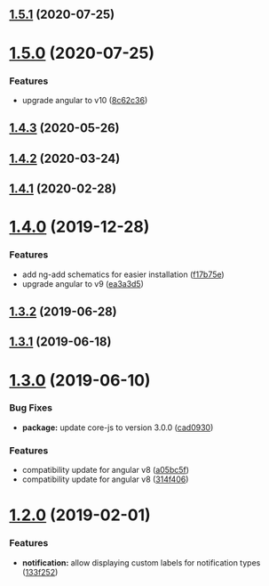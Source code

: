 ## [1.5.1](https://github.com/pascaliske/ngx-notifications/compare/v1.5.0...v1.5.1) (2020-07-25)



# [1.5.0](https://github.com/pascaliske/ngx-notifications/compare/v1.4.3...v1.5.0) (2020-07-25)


### Features

* upgrade angular to v10 ([8c62c36](https://github.com/pascaliske/ngx-notifications/commit/8c62c365e4a21fc719d4287bc579cb6101eac890))



## [1.4.3](https://github.com/pascaliske/ngx-notifications/compare/v1.4.2...v1.4.3) (2020-05-26)



## [1.4.2](https://github.com/pascaliske/ngx-notifications/compare/v1.4.1...v1.4.2) (2020-03-24)



## [1.4.1](https://github.com/pascaliske/ngx-notifications/compare/v1.4.0...v1.4.1) (2020-02-28)



# [1.4.0](https://github.com/pascaliske/ngx-notifications/compare/v1.3.2...v1.4.0) (2019-12-28)


### Features

* add ng-add schematics for easier installation ([f17b75e](https://github.com/pascaliske/ngx-notifications/commit/f17b75e141e015847d29ecaada455463117099fd))
* upgrade angular to v9 ([ea3a3d5](https://github.com/pascaliske/ngx-notifications/commit/ea3a3d5ec308d02131ac682e71895fdbd05e1def))



## [1.3.2](https://github.com/pascaliske/ngx-notifications/compare/v1.3.1...v1.3.2) (2019-06-28)



## [1.3.1](https://github.com/pascaliske/ngx-notifications/compare/v1.3.0...v1.3.1) (2019-06-18)



# [1.3.0](https://github.com/pascaliske/ngx-notifications/compare/v1.2.0...v1.3.0) (2019-06-10)


### Bug Fixes

* **package:** update core-js to version 3.0.0 ([cad0930](https://github.com/pascaliske/ngx-notifications/commit/cad0930))


### Features

* compatibility update for angular v8 ([a05bc5f](https://github.com/pascaliske/ngx-notifications/commit/a05bc5f))
* compatibility update for angular v8 ([314f406](https://github.com/pascaliske/ngx-notifications/commit/314f406))



# [1.2.0](https://github.com/pascaliske/ngx-notifications/compare/v1.1.0...v1.2.0) (2019-02-01)


### Features

* **notification:** allow displaying custom labels for notification types ([133f252](https://github.com/pascaliske/ngx-notifications/commit/133f252))




